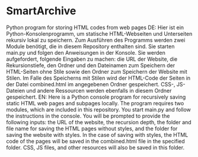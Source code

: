 # SmartArchive
Python program for storing HTML codes from web pages
DE: Hier ist ein Python-Konsolenprogramm, um statische HTML-Webseiten und Unterseiten rekursiv lokal zu speichern. Zum Ausführen des Programms werden zwei Module benötigt, die in diesem Repository enthalten sind. Sie starten main.py und folgen den Anweisungen in der Konsole. Sie werden aufgefordert, folgende Eingaben zu machen: die URL der Website, die Rekursionstiefe, den Ordner und den Dateinamen zum Speichern der HTML-Seiten ohne Stile sowie den Ordner zum Speichern der Website mit Stilen.
Im Falle des Speicherns mit Stilen wird der HTML-Code der Seiten in der Datei combined.html im angegebenen Ordner gespeichert. CSS-, JS-Dateien und andere Ressourcen werden ebenfalls in diesem Ordner gespeichert.
EN: Here is a Python console program for recursively saving static HTML web pages and subpages locally. The program requires two modules, which are included in this repository. You start main.py and follow the instructions in the console. You will be prompted to provide the following inputs: the URL of the website, the recursion depth, the folder and file name for saving the HTML pages without styles, and the folder for saving the website with styles.
In the case of saving with styles, the HTML code of the pages will be saved in the combined.html file in the specified folder. CSS, JS files, and other resources will also be saved in this folder.
